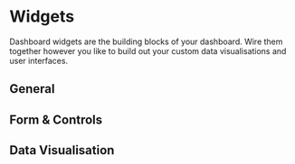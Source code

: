 <script setup>
    import { ref } from 'vue'
    import WidgetCard from '../components/WidgetCard.vue'
    import WidgetGrid from '../components/WidgetGrid.vue'

    const general = [{
        name: 'Button',
        widget: 'ui-button',
        image: '/images/node-examples/ui-button.png',
        description: 'Adds a clickable button to your dashboard.'
    }, {
        name: 'Markdown',
        widget: 'ui-markdown',
        image: '/images/node-examples/ui-markdown.png',
        description: 'Renders dynamic Markdown (including Mermaid Charts).'
    }, {
        name: 'Notification',
        widget: 'ui-notification',
        image: '/images/node-examples/ui-notification.png',
        description: 'Displays a message for a defined duration of time.'
    }, {
        name: 'Template',
        widget: 'ui-notification',
        image: '/images/node-examples/ui-template.png',
        description: 'Adds a clickable button to your dashboard.'
    }, {
        name: 'Text',
        widget: 'ui-notification',
        image: '/images/node-examples/ui-text.png',
        description: 'Adds a clickable button to your dashboard.'
    }]

    const form = [{
        name: 'Dropdown',
        widget: 'ui-button',
        image: '/images/node-examples/ui-dropdown.png',
        description: 'Adds a clickable button to your dashboard.'
    }, {
        name: 'Form',
        widget: 'ui-form',
        image: '/images/node-examples/ui-form.png',
        description: 'Adds a clickable button to your dashboard.'
    }, {
        name: 'Radio Group',
        widget: 'ui-form',
        image: '/images/node-examples/ui-radio.png',
        description: 'Adds a clickable button to your dashboard.'
    }, {
        name: 'Slider',
        widget: 'ui-form',
        image: '/images/node-examples/ui-slider.png',
        description: 'Adds a clickable button to your dashboard.'
    }, {
        name: 'Switch',
        widget: 'ui-form',
        image: '/images/node-examples/ui-switch.png',
        description: 'Adds a clickable button to your dashboard.'
    }, {
        name: 'Text Input',
        widget: 'ui-form',
        image: '/images/node-examples/ui-text-input.png',
        description: 'Adds a clickable button to your dashboard.'
    }]

    const data = [{
        name: 'Chart',
        widget: 'ui-chart',
        image: '/images/node-examples/ui-chart-line.png',
        description: 'Adds a clickable button to your dashboard.'
    }, {
        name: 'Table',
        widget: 'ui-button',
        image: '/images/node-examples/ui-table.png',
        description: 'Adds a clickable button to your dashboard.'
    }]

    const widgets = ref({
        general,
        form,
        data
    })
</script>
# Widgets

Dashboard widgets are the building blocks of your dashboard. Wire them together however you like to build out your custom data visualisations and user interfaces.

## General

<WidgetGrid>
    <WidgetCard v-for="widget in widgets.general" :widget="widget"></WidgetCard>
</WidgetGrid>

## Form & Controls

<WidgetGrid>
    <WidgetCard v-for="widget in widgets.form" :widget="widget"></WidgetCard>
</WidgetGrid>

## Data Visualisation

<WidgetGrid>
    <WidgetCard v-for="widget in widgets.data" :widget="widget"></WidgetCard>
</WidgetGrid>